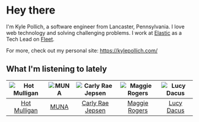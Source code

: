 # Hey there


I'm Kyle Pollich, a software engineer from Lancaster, Pennsylvania. I love web technology and solving challenging problems.
I work at [Elastic](https://www.elastic.co/) as a Tech Lead on [Fleet](https://www.elastic.co/guide/en/fleet/current/fleet-overview.html).

For more, check out my personal site: https://kylepollich.com/

## What I'm listening to lately

<!-- begin artists -->
  |![Hot Mulligan](https://i.scdn.co/image/ab6761610000f178ba1ce18b6a63e392b4d66e9e)|![MUNA](https://i.scdn.co/image/ab6761610000f178eff80f0e9a1932555d15cd74)|![Carly Rae Jepsen](https://i.scdn.co/image/ab6761610000f1785af2a316744be4d785d5d0c1)|![Maggie Rogers](https://i.scdn.co/image/ab6761610000f178c8167bcebaf508dc6c3459b1)|![Lucy Dacus](https://i.scdn.co/image/ab6761610000f178312e950a378c56701bd2584c)|
  |:---:|:---:|:---:|:---:|:---:|
  |[Hot Mulligan](https://open.spotify.com/artist/1lKZzN2d4IqiEYxyECIEHI)|[MUNA](https://open.spotify.com/artist/6xdRb2GypJ7DqnWAI2mHGn)|[Carly Rae Jepsen](https://open.spotify.com/artist/6sFIWsNpZYqfjUpaCgueju)|[Maggie Rogers](https://open.spotify.com/artist/4NZvixzsSefsNiIqXn0NDe)|[Lucy Dacus](https://open.spotify.com/artist/07D1Bjaof0NFlU32KXiqUP)|
<!-- end artists -->

